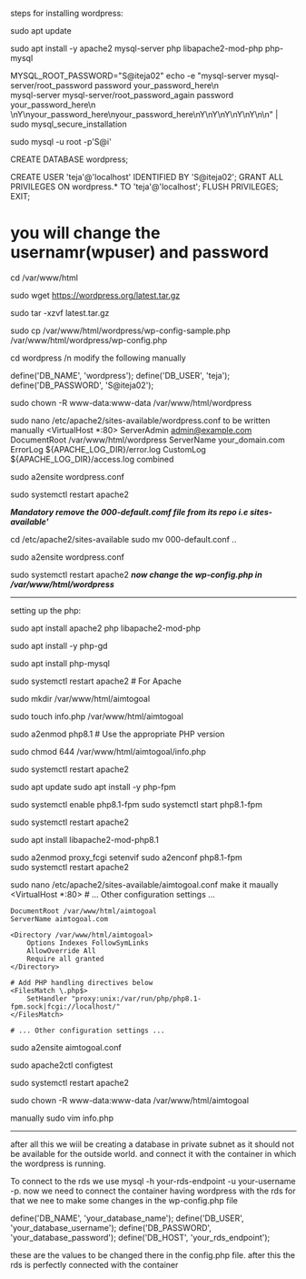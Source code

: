 steps for installing wordpress:

sudo apt update

sudo apt install -y apache2 mysql-server php libapache2-mod-php php-mysql

MYSQL_ROOT_PASSWORD="S@iteja02"
echo -e "mysql-server mysql-server/root_password password your_password_here\n\
mysql-server mysql-server/root_password_again password your_password_here\n\
\nY\nyour_password_here\nyour_password_here\nY\nY\nY\nY\nY\n\n" | sudo mysql_secure_installation

sudo mysql -u root -p'S@i'

CREATE DATABASE wordpress;

CREATE USER 'teja'@'localhost' IDENTIFIED BY 'S@iteja02';
GRANT ALL PRIVILEGES ON wordpress.* TO 'teja'@'localhost';
FLUSH PRIVILEGES;
EXIT;
# you will change the usernamr(wpuser) and password

cd /var/www/html

sudo wget https://wordpress.org/latest.tar.gz

sudo tar -xzvf latest.tar.gz

sudo cp /var/www/html/wordpress/wp-config-sample.php /var/www/html/wordpress/wp-config.php

cd wordpress
/n modify the following manually

define('DB_NAME', 'wordpress');
define('DB_USER', 'teja');
define('DB_PASSWORD', 'S@iteja02');



sudo chown -R www-data:www-data /var/www/html/wordpress

sudo nano /etc/apache2/sites-available/wordpress.conf
to be written manually
<VirtualHost *:80>
    ServerAdmin admin@example.com
    DocumentRoot /var/www/html/wordpress
    ServerName your_domain.com
    ErrorLog ${APACHE_LOG_DIR}/error.log
    CustomLog ${APACHE_LOG_DIR}/access.log combined
</VirtualHost>

sudo a2ensite wordpress.conf

sudo systemctl restart apache2

***Mandatory remove the 000-default.comf file from its repo i.e sites-available'***

cd /etc/apache2/sites-available
sudo mv 000-default.conf ..

sudo a2ensite wordpress.conf

sudo systemctl restart apache2
***now change the wp-config.php in /var/www/html/wordpress***

________________________________________________________________________

setting up the php:

sudo apt install apache2 php libapache2-mod-php

sudo apt install -y php-gd

sudo apt install php-mysql

sudo systemctl restart apache2  # For Apache

sudo mkdir /var/www/html/aimtogoal

sudo touch info.php /var/www/html/aimtogoal

sudo a2enmod php8.1  # Use the appropriate PHP version

sudo chmod 644 /var/www/html/aimtogoal/info.php

sudo systemctl restart apache2

sudo apt update
sudo apt install -y php-fpm

sudo systemctl enable php8.1-fpm
sudo systemctl start php8.1-fpm

sudo systemctl restart apache2

sudo apt install libapache2-mod-php8.1

sudo a2enmod proxy_fcgi setenvif
sudo a2enconf php8.1-fpm  
sudo systemctl restart apache2

sudo nano /etc/apache2/sites-available/aimtogoal.conf
make it maually
<VirtualHost *:80>
    # ... Other configuration settings ...

    DocumentRoot /var/www/html/aimtogoal
    ServerName aimtogoal.com

    <Directory /var/www/html/aimtogoal>
        Options Indexes FollowSymLinks
        AllowOverride All
        Require all granted
    </Directory>

    # Add PHP handling directives below
    <FilesMatch \.php$>
        SetHandler "proxy:unix:/var/run/php/php8.1-fpm.sock|fcgi://localhost/"
    </FilesMatch>

    # ... Other configuration settings ...
</VirtualHost>

sudo a2ensite aimtogoal.conf

sudo apache2ctl configtest

sudo systemctl restart apache2

sudo chown -R www-data:www-data /var/www/html/aimtogoal

manually
sudo vim info.php
<?php phpinfo(); ?>
---------------------------------------------------------------

after all this we wiil be creating a database in private subnet as it should not be available for the outside world.
and connect it with the container in which the wordpress is running.

To connect to the rds we use mysql -h your-rds-endpoint -u your-username -p.
now we need to connect the container having wordpress with the rds 
for that we nee to make some changes in the wp-config.php file

define('DB_NAME', 'your_database_name');
define('DB_USER', 'your_database_username');
define('DB_PASSWORD', 'your_database_password');
define('DB_HOST', 'your_rds_endpoint');

these are the values to be changed there in the config.php file.
after this the rds is perfectly connected with the container

